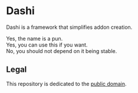 # Dashi

Dashi is a framework that simplifies addon creation.

Yes, the name is a pun.  
Yes, you can use this if you want.  
No, you should not depend on it being stable.

## Legal

This repository is dedicated to the [public domain](https://en.wikipedia.org/wiki/Public-domain_software).
